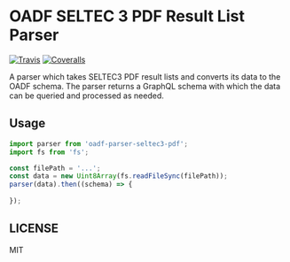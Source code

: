 # OADF SELTEC 3 PDF Result List Parser

[![Travis](https://img.shields.io/travis/oadf/oadf-parser-seltec3-pdf.svg?maxAge=2592000?style=flat-square)](https://travis-ci.org/oadf/oadf-parser-seltec3-pdf)
[![Coveralls](https://img.shields.io/coveralls/oadf/oadf-parser-seltec3-pdf.svg?maxAge=2592000?style=flat-square)](https://coveralls.io/github/oadf/oadf-parser-seltec3-pdf)

A parser which takes SELTEC3 PDF result lists and converts its data to the OADF schema.
The parser returns a GraphQL schema with which the data can be queried and processed as needed.

## Usage

```javascript
import parser from 'oadf-parser-seltec3-pdf';
import fs from 'fs';

const filePath = '...';
const data = new Uint8Array(fs.readFileSync(filePath));
parser(data).then((schema) => {
    
});
```

## LICENSE

MIT

